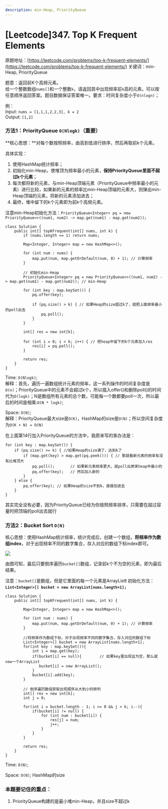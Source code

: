 ```yaml
---
description: min-Heap, PriorityQueue
---
```


# \[Leetcode]347. Top K Frequent Elements

原题地址：[https://leetcode.com/problems/top-k-frequent-elements/](https://leetcode.com/problems/top-k-frequent-elements/) 关键词：min-Heap, PriorityQueue

题意：返回前K个高频元素。\
给一个整数数组`nums[]`和一个整数`k`，请返回其中出现频率前`k`高的元素。可以按任意顺序返回答案。题目数据保证答案唯一。要求：时间复杂度小于`O(nlogn)`；

例：\
Input: `nums = [1,1,1,2,2,3], k = 2` \
Output: `[1,2]`



### 方法1：PriorityQueue `O(Nlogk)`（重要）

**核心思想：**对每个数按照频率，由高到低进行排序，然后再取前k个元素。

具体实现：

1. 使用HashMap统计频率；
2. 初始化min-Heap，使堆顶为频率最小的元素，**保持PriorityQueue里面不超过k个元素**；
3. 每次都将新的元素，与min-Heap顶端元素（PriorityQueue中频率最小的元素）进行比较，如果新的元素的频率比min-Heap顶端的元素大，则弹出min-Heap顶端的元素，将新的元素添加进去；
4. 最终，堆中留下的k个元素即为前k个高频元素。

注意min-Heap初始化方法：`PriorityQueue<Integer> pq = new PriorityQueue<>((num1, num2) -> map.get(num1) - map.get(num2));`



```
class Solution {
    public int[] topKFrequent(int[] nums, int k) {
        if (nums.length == 1) return nums;
        
        Map<Integer, Integer> map = new HashMap<>();
        
        for (int num : nums) {
            map.put(num, map.getOrDefault(num, 0) + 1); // 计算频率
        }
        
        // 初始化min-Heap
        PriorityQueue<Integer> pq = new PriorityQueue<>((num1, num2) -> map.get(num1) - map.get(num2)); // min-Heap
        
        for (int key : map.keySet()) {
            pq.offer(key);
            
            if (pq.size() > k) { // 如果Heap的size超过k了，就把上面频率最小的poll出去
                pq.poll();       
            } 
        }
        
        int[] res = new int[k];
        
        for (int i = 0; i < k; i++) { // 把heap中留下的k个元素加入res
            res[i] = pq.poll();
        }
        
        return res;
    }
}
```

Time: `O(Nlogk)`; \
解释：首先，遍历一遍数组统计元素的频率，这一系列操作的时间复杂度是`O(n)`；PriorityQueue中的元素不会超过k个，所以插入offer()和删除poll()的时间代为`O(logk)`；N是数组所有元素的总个数，可能每一个数都要poll一次，所以最后的时间是相乘:`O(N * logk)`; 

Space: `O(N)`; \
解释：PriorityQueue最大size是`O(K)`，HashMap的size是`O(N)`；所以空间复杂度为`O(K + N) = O(N)`

在上面第14行加入PriorityQueue的方法中，我原来写的笨办法是：

```
for (int key : map.keySet()) {
    if (pq.size() >= k) { //如果Heap的size满了，达到k了
        if (map.get(key) > map.get(pq.peek())) { // 那就看新元素的频率有没有比堆顶大
            pq.poll();       // 如果新元素频率更大，就poll出原来heap中最小的
            pq.offer(key);   // 然后加入新的
        }
    } else {
        pq.offer(key); // 如果Heap的size不到k，直接加进去
    }
}
```

其实完全没有必要，因为PriorityQueue已经为你按照频率排序，只需要在超过容量时把顶端的poll出去就行



### 方法2：Bucket Sort  `O(N)`

核心思想：使用HashMap统计频率，统计完成后，创建一个数组，**将频率作为数组index**，对于出现频率不同的数字集合，存入对应的数组下标index即可。

![](../.gitbook/assets/IMG\_6474.jpg)

由图可知，最后只要倒序遍历`bucket[]`数组，记录前k个不为空的元素，即为最后结果。

注意：`bucket[]`是数组，但是它里面的每一个元素是ArrayList❗️ 初始化方法：**`List<Integer>[] bucket = new ArrayList[nums.length+1];`**

```
class Solution {
    public int[] topKFrequent(int[] nums, int k) {
        
        Map<Integer, Integer> map = new HashMap<>();
        
        for (int num : nums) {
            map.put(num, map.getOrDefault(num, 0) + 1); // 计算频率
        }
        
        //将频率作为数组下标，对于出现频率不同的数字集合，存入对应的数组下标
        List<Integer>[] bucket = new ArrayList[nums.length+1];
        for(int key : map.keySet()){
            int i = map.get(key);
            if(bucket[i] == null){        // 如果key里出现且为空，那么就new一个ArrayList
               bucket[i] = new ArrayList();
            } 
            bucket[i].add(key);
        }
        
        // 倒序遍历数组获取出现顺序从大到小的排列
        int[] res = new int[k];
        int j = 0;
        
        for(int i = bucket.length - 1; i >= 0 && j < k; i--){
            if(bucket[i] != null) {
                for (int num : bucket[i]) {
                    res[j] = num;
                    j++;
                }
            }
        }
        
        return res;
    }
}
```

Time: `O(N)`; 

Space: `O(N)`;  HashMap的size



### 本题要记住的重点：

1. PriorityQueue构建的是最小堆min-Heap，并且size不超过k



